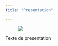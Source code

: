 ```yaml
---
title: "Presentation"

---
```


<figure class="image">
    <img src="/img/crokaxe.png">
</figure>

Texte de presentation